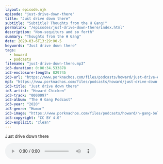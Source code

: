 ```yaml
---
layout: episode.njk
episode: "just-drive-down-there"
title: "Just drive down there"
subtitle: "Subtitle? Thoughts from the H Gang!"
permalink: "/episodes/just-drive-down-there/index.html"
description: "Non-sequiturs and so forth"
summary: "Thoughts from the H Gang"
date: 2020-03-6T13:29:00-5
keywords: "Just drive down there"
tags:
  - howard
  - podcasts
filename: "just-drive-down-there.mp3"
id3-duration: 0:00:34.533878
id3-enclosure-length: 829745
id3-url: "https://www.porknachos.com/files/podcasts/howard/just-drive-down-there.mp3"
mp3: "https://www.porknachos.com/files/podcasts/howard/just-drive-down-there.mp3"
id3-title: "Just drive down there"
id3-artist: "Howard Chicken"
id3-track: "0000097"
id3-album: "The H Gang Podcast"
id3-year: "2020"
id3-genre: "Humor"
id3-image: "https://www.porknachos.com/files/podcasts/howard/h-gang-bold.jpg"
id3-copyright: "CC BY 4.0"
id3-explicit: "clean"
---
```

Just drive down there

<audio controls>
  <source src="https://www.porknachos.com/files/podcasts/howard/just-drive-down-there.mp3">
</audio>
